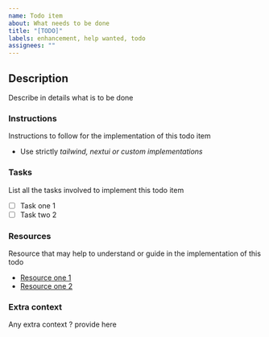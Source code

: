 ```yaml
---
name: Todo item
about: What needs to be done
title: "[TODO]"
labels: enhancement, help wanted, todo
assignees: ""
---
```


## Description

Describe in details what is to be done

### Instructions

Instructions to follow for the implementation of this todo item

-   Use strictly _tailwind, nextui or custom implementations_

### Tasks

List all the tasks involved to implement this todo item

-   [ ] Task one 1
-   [ ] Task two 2

### Resources

Resource that may help to understand or guide in the implementation of this todo

-   [Resource one 1](url)
-   [Resource one 2](url)

### Extra context

Any extra context ? provide here
